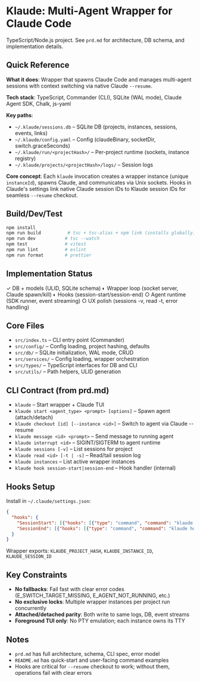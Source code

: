 # Klaude: Multi-Agent Wrapper for Claude Code

TypeScript/Node.js project. See `prd.md` for architecture, DB schema, and implementation details.

## Quick Reference

**What it does**: Wrapper that spawns Claude Code and manages multi-agent sessions with context switching via native Claude `--resume`.

**Tech stack**: TypeScript, Commander (CLI), SQLite (WAL mode), Claude Agent SDK, Chalk, js-yaml

**Key paths**:
- `~/.klaude/sessions.db` – SQLite DB (projects, instances, sessions, events, links)
- `~/.klaude/config.yaml` – Config (claudeBinary, socketDir, switch.graceSeconds)
- `~/.klaude/run/<projectHash>/` – Per-project runtime (sockets, instance registry)
- `~/.klaude/projects/<projectHash>/logs/` – Session logs

**Core concept**: Each `klaude` invocation creates a wrapper instance (unique `instanceId`), spawns Claude, and communicates via Unix sockets. Hooks in Claude's settings link native Claude session IDs to Klaude session IDs for seamless `--resume` checkout.

## Build/Dev/Test

```bash
npm install
npm run build          # tsc + tsc-alias + npm link (installs globally)
npm run dev           # tsc --watch
npm test              # vitest
npm run lint          # eslint
npm run format        # prettier
```

## Implementation Status

✓ DB + models (ULID, SQLite schema)
◐ Wrapper loop (socket server, Claude spawn/kill)
◐ Hooks (session-start/session-end)
○ Agent runtime (SDK runner, event streaming)
○ UX polish (sessions -v, read -t, error handling)

## Core Files

- `src/index.ts` – CLI entry point (Commander)
- `src/config/` – Config loading, project hashing, defaults
- `src/db/` – SQLite initialization, WAL mode, CRUD
- `src/services/` – Config loading, wrapper orchestration
- `src/types/` – TypeScript interfaces for DB and CLI
- `src/utils/` – Path helpers, ULID generation

## CLI Contract (from prd.md)

- `klaude` – Start wrapper + Claude TUI
- `klaude start <agent_type> <prompt> [options]` – Spawn agent (attach/detach)
- `klaude checkout [id] [--instance <id>]` – Switch to agent via Claude --resume
- `klaude message <id> <prompt>` – Send message to running agent
- `klaude interrupt <id>` – SIGINT/SIGTERM to agent runtime
- `klaude sessions [-v]` – List sessions for project
- `klaude read <id> [-t | -s]` – Read/tail session log
- `klaude instances` – List active wrapper instances
- `klaude hook session-start|session-end` – Hook handler (internal)

## Hooks Setup

Install in `~/.claude/settings.json`:
```json
{
  "hooks": {
    "SessionStart": [{"hooks": [{"type": "command", "command": "klaude hook session-start"}]}],
    "SessionEnd": [{"hooks": [{"type": "command", "command": "klaude hook session-end"}]}]
  }
}
```

Wrapper exports: `KLAUDE_PROJECT_HASH`, `KLAUDE_INSTANCE_ID`, `KLAUDE_SESSION_ID`

## Key Constraints

- **No fallbacks**: Fail fast with clear error codes (E_SWITCH_TARGET_MISSING, E_AGENT_NOT_RUNNING, etc.)
- **No exclusive locks**: Multiple wrapper instances per project run concurrently
- **Attached/detached parity**: Both write to same logs, DB, event streams
- **Foreground TUI only**: No PTY emulation; each instance owns its TTY

## Notes

- `prd.md` has full architecture, schema, CLI spec, error model
- `README.md` has quick-start and user-facing command examples
- Hooks are critical for `--resume` checkout to work; without them, operations fail with clear errors
